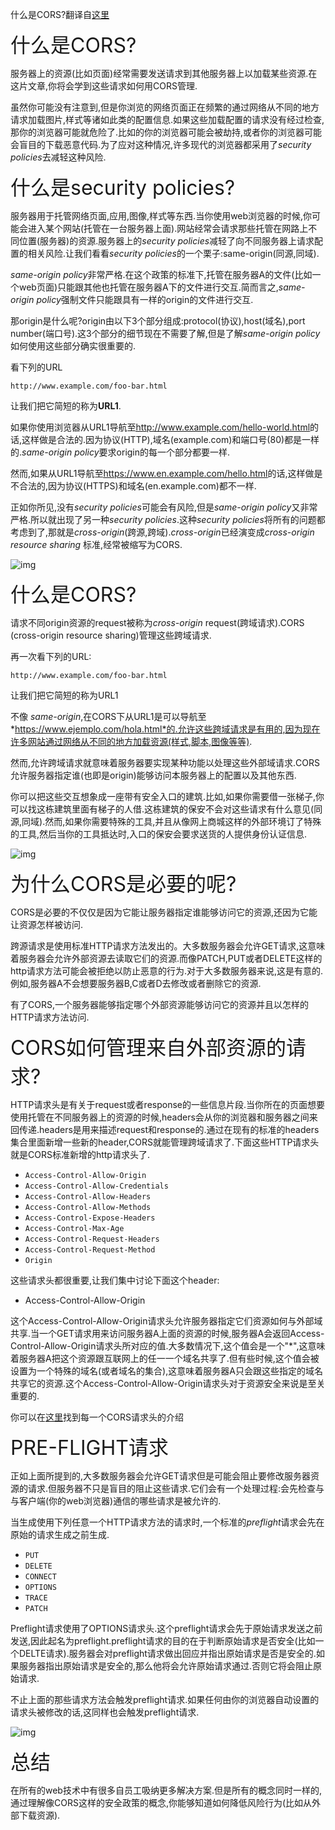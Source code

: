 什么是CORS?翻译自[这里](https://www.codecademy.com/articles/what-is-cors?__cf_chl_captcha_tk__=34564ec71b2c2ccbc757c778b5aeded8bee5decb-1575186832-0-AXRY4rjzoXEA32k0Et3ZpUHVcv7Ttve8Ac1449X6VNHJnNn6L2tQBYd-JeWNAvDhW9KdQb82Iu2vo4jOq3js81qmnaAkIXJspPfarmZqgtMIwxsTkBqWCXn65M-6ruWimI7PGK2L92ZzCyc9Ks9E2CE8klL-iaqNWjCisPpZk2hMoeKC-7TWX1liRIwMrviFuauAIeQQ9A-o4J_txVWCrGuT0hEAaYxkIXM1yvXhEPOgQwPZpmvk_gn0KiT1v4Gi_y7rqVlI4dSSJUXIPxVT_fgXBs5NlyDo60DUdn5Vvfnx9wWMLsKpW0UooSWiYxaskTRGK2EsHReOC-uQtGvqBzTSJu60fm9R1VA-qCTF8PW9LjpM90q2H1JIplE_i_Je03Z3d_Ahaj3jLucen_nvdbE)

<font size=6>什么是CORS?</font>

服务器上的资源(比如页面)经常需要发送请求到其他服务器上以加载某些资源.在这片文章,你将会学到这些请求如何用CORS管理.

虽然你可能没有注意到,但是你浏览的网络页面正在频繁的通过网络从不同的地方请求加载图片,样式等诸如此类的配置信息.如果这些加载配置的请求没有经过检查,那你的浏览器可能就危险了.比如的你的浏览器可能会被劫持,或者你的浏览器可能会盲目的下载恶意代码.为了应对这种情况,许多现代的浏览器都采用了*security policies*去减轻这种风险.

<font size=6>什么是security policies?</font>

服务器用于托管网络页面,应用,图像,样式等东西.当你使用web浏览器的时候,你可能会进入某个网站(托管在一台服务器上面).网站经常会请求那些托管在网路上不同位置(服务器)的资源.服务器上的*security policies*减轻了向不同服务器上请求配置的相关风险.让我们看看*security policies*的一个栗子:same-origin(同源,同域).

*same-origin policy*非常严格.在这个政策的标准下,托管在服务器A的文件(比如一个web页面)只能跟其他也托管在服务器A下的文件进行交互.简而言之,*same-origin policy*强制文件只能跟具有一样的origin的文件进行交互.

那origin是什么呢?origin由以下3个部分组成:protocol(协议),host(域名),port number(端口号).这3个部分的细节现在不需要了解,但是了解*same-origin policy*如何使用这些部分确实很重要的.

看下列的URL
```
http://www.example.com/foo-bar.html
```

让我们把它简短的称为**URL1**.

如果你使用浏览器从URL1导航至<u>http://www.example.com/hello-world.html</u>的话,这样做是合法的.因为协议(HTTP),域名(example.com)和端口号(80)都是一样的.*same-origin policy*要求origin的每一个部分都要一样.

然而,如果从URL1导航至<u>https://www.en.example.com/hello.html</u>的话,这样做是不合法的,因为协议(HTTPS)和域名(en.example.com)都不一样.

正如你所见,没有*security policies*可能会有风险,但是*same-origin policy*又非常严格.所以就出现了另一种*security policies*.这种*security policies*将所有的问题都考虑到了,那就是*cross-origin*(跨源,跨域).*cross-origin*已经演变成*cross-origin resource sharing* 标准,经常被缩写为CORS.

![img](../images/http/same-origin.svg)

<font size=6>什么是CORS?</font>

请求不同origin资源的request被称为*cross-origin* request(跨域请求).CORS (cross-origin resource sharing)管理这些跨域请求.

再一次看下列的URL:
```
http://www.example.com/foo-bar.html
```

让我们把它简短的称为URL1

不像 *same-origin*,在CORS下从URL1是可以导航至*https://www.ejemplo.com/hola.html*的.允许这些跨域请求是有用的,因为现在许多网站通过网络从不同的地方加载资源(样式,脚本,图像等等).

然而,允许跨域请求就意味着服务器要实现某种功能以处理这些外部域请求.CORS允许服务器指定谁(也即是origin)能够访问本服务器上的配置以及其他东西.

你可以把这些交互想象成一座带有安全入口的建筑.比如,如果你需要借一张梯子,你可以找这栋建筑里面有梯子的人借.这栋建筑的保安不会对这些请求有什么意见(同源,同域).然而,如果你需要特殊的工具,并且从像网上商城这样的外部环境订了特殊的工具,然后当你的工具抵达时,入口的保安会要求送货的人提供身份认证信息.

![img](../images/http/cross-origin.svg)

<font size=6>为什么CORS是必要的呢?</font>

CORS是必要的不仅仅是因为它能让服务器指定谁能够访问它的资源,还因为它能让资源怎样被访问.

跨源请求是使用标准HTTP请求方法发出的。大多数服务器会允许GET请求,这意味着服务器会允许外部资源去读取它们的资源.而像PATCH,PUT或者DELETE这样的http请求方法可能会被拒绝以防止恶意的行为.对于大多数服务器来说,这是有意的.例如,服务器A不会想要服务器B,C或者D去修改或者删除它的资源.

有了CORS,一个服务器能够指定哪个外部资源能够访问它的资源并且以怎样的HTTP请求方法访问.

<font size=6>CORS如何管理来自外部资源的请求?</font>

HTTP请求头是有关于request或者response的一些信息片段.当你所在的页面想要使用托管在不同服务器上的资源的时候,headers会从你的浏览器和服务器之间来回传递.headers是用来描述request和response的.通过在现有的标准的headers集合里面新增一些新的header,CORS就能管理跨域请求了.下面这些HTTP请求头就是CORS标准新增的http请求头了.

- `Access-Control-Allow-Origin`
- `Access-Control-Allow-Credentials`
- `Access-Control-Allow-Headers`
- `Access-Control-Allow-Methods`
- `Access-Control-Expose-Headers`
- `Access-Control-Max-Age`
- `Access-Control-Request-Headers`
- `Access-Control-Request-Method`
- `Origin`

这些请求头都很重要,让我们集中讨论下面这个header:

* Access-Control-Allow-Origin

这个Access-Control-Allow-Origin请求头允许服务器指定它们资源如何与外部域共享.当一个GET请求用来访问服务器A上面的资源的时候,服务器A会返回Access-Control-Allow-Origin请求头所对应的值.大多数情况下,这个值会是一个"*",这意味着服务器A把这个资源跟互联网上的任一一个域名共享了.但有些时候,这个值会被设置为一个特殊的域名(或者域名的集合),这意味着服务器A只会跟这些指定的域名共享它的资源.这个Access-Control-Allow-Origin请求头对于资源安全来说是至关重要的.

你可以在[这里](https://developer.mozilla.org/en-US/docs/Web/HTTP/Headers#CORS)找到每一个CORS请求头的介绍

<font size=6>PRE-FLIGHT请求</font>

正如上面所提到的,大多数服务器会允许GET请求但是可能会阻止要修改服务器资源的请求.但服务器不只是盲目的阻止这些请求.它们会有一个处理过程:会先检查与与客户端(你的web浏览器)通信的哪些请求是被允许的.

当生成使用下列任意一个HTTP请求方法的请求时,一个标准的*preflight*请求会先在原始的请求生成之前生成.

- `PUT`
- `DELETE`
- `CONNECT`
- `OPTIONS`
- `TRACE`
- `PATCH`

Preflight请求使用了OPTIONS请求头.这个preflight请求会先于原始请求发送之前发送,因此起名为preflight.preflight请求的目的在于判断原始请求是否安全(比如一个DELTE请求).服务器会对preflight请求做出回应并指出原始请求是否是安全的.如果服务器指出原始请求是安全的,那么他将会允许原始请求通过.否则它将会阻止原始请求.

不止上面的那些请求方法会触发preflight请求.如果任何由你的浏览器自动设置的请求头被修改的话,这同样也会触发preflight请求.

![img](../images/http/preflight.svg)

<font size=6>总结</font>

在所有的web技术中有很多自员工吸纳更多解决方案.但是所有的概念同时一样的,通过理解像CORS这样的安全政策的概念,你能够知道如何降低风险行为(比如从外部下载资源).